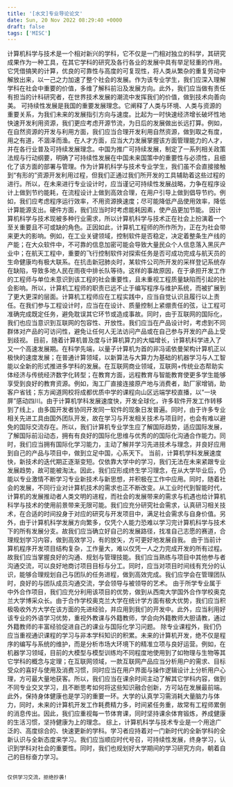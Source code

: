 ```yaml
---
title: '[水文]专业导论论文'
date: Sun, 20 Nov 2022 08:29:40 +0000
draft: false
tags: ['MISC']
---
```



 计算机科学与技术是一个相对新兴的学科，它不仅是一门相对独立的科学，其研究成果作为一种工具，在其它学科的研究及各行各业的发展中具有举足轻重的作用。它凭借搞笑的计算，优良的可靠性与高度的可复现性，将人类从繁杂的重复劳动中解放出来，以一己之力加速了整个社会的发展。作为该专业学生，我们应深入理解学科在社会中重要的价值，多维了解科前沿及发展方向。此外，我们应当做有责任有担当的计科研究者，在世界技术发展的潮流中发挥我们的价值，做到技术向善向美。
	可持续性发展是我国的重要发展理念。它阐释了人类与环境、人类与资源的重要关系，为我们未来的发展指引方向与速度。比起为一时快速经济增长破坏性地快速开发利用资源，我们更应考虑开源节流，为日后的发展做出长远打算。例如，在自然资源的开发与利用方面，我们应当合理开发利用自然资源，做到取之有度，用之有道，不涸泽而渔。在人才方面，应当大力发展掌握该方面管理能力的人才，并在各行业普及可持续发展理念。中国为推广可持续发展，制定了一系列相关政策法规与行动纲要，明确了可持续性发展在中国未来国策中的重要性与必须性，且细化了该方面的部署与管理。作为计算机科学与技术专业学生，我们虽不会直接接触到“有形的”资源开发利用过程，但我们正通过我们所开发的工具辅助着这些过程的进行。所以，在未来进行专业设计时，应当谨记可持续性发展战略，力争在程序设计上做到节约能耗，在流程设计上做到高效合理，在用户引导上做到倡导节约。例如，我们应考虑程序运行效率，不用资源换速度；尽可能降低产品使用效率，降低计算能源支出。硬件方面，我们应当时时考虑能耗因素，使产品更加节能。
	因计算机科学与技术现被多种行业需求，所以计算机科学与技术正在社会上扮演着一个至关重要且不可或缺的角色。正因如此，计算机工程师的所作所为，正在为社会带来更大的影响。例如，在工业关键领域，控制软件是否稳定，决定着整条生产线的产能；在大众软件中，不可靠的信息加密可能会导致大量民众个人信息落入黑灰产业中；在航天工程中，重要的飞行控制软件对探索任务是否可成功完成与航天员的生命健康均有极大联系。在抗击新冠肺炎时，某软件公司所开发的采样登记系统存在缺陷，导致多地人民在雨夜中排长队等待。这样的事故原因，在于承担开发工作的工程师与单位未意识到该工程的社会重要性，且未重视工程质量缺陷而引起的社会影响。所以，计算机工程师的职责已远不止于编写程序与维护系统，而被扩展到了更大更深的层面。计算机工程师应在工程实践中，应当自觉认识且履行以上责任。在我们参与工程设计时，应当在在设计、质量控制上紧绷责任的弦，让工程可准确完成既定任务，避免耽误其它环节或造成事故。同时，由于互联网的国际化，我们也应当意识到互联网的包容性、开放性。我们应当在产品设计时，考虑到不同群体对产品的可访问性，避免让任何人无法访问产品或在自己参与开发的产品上受到歧视。
	目前，随着计算机普及度与计算机算力的大幅增长，计算机科学进入了又一个高速发展期。在科学先端，以量子计算机为首的非冯诺依曼架构计算机正以极快的速度发展；在普通计算领域，以新算法与大算力为基础的机器学习与人工智能以全新的形式推进多学科的发展。在互联网商业领域，互联网+传统业态帮助实体经济与传统经济数字化转型；在教育方面，远程教育与智能教育使更多学生能够享受到良好的教育资源。例如，淘工厂直接连接原产地与消费者，助厂家增销，助客户省钱；东方闻道网校将成都优质中学的课程向山区远端学校直播，以”一块屏”感动四川。由于计算机学科发展速度快，开发全球化，许多软件开发工作转移到了线上，由多国开发者协同开发同一软件的现象日发普遍。同时，由于许多专业相关先进工具由国外团队开发，故在学习与开发相关技术与项目时，也会有难以避免的国际交流存在。所以，我们计算机专业学生应了解国际趋势，适应国际发展，了解国际前沿动态，拥有有良好的国际化思维与优秀的的国际化沟通合作能力。同时，我们应当拥有国际化学习能力，主动了解并学习先进技术与理念，并良好应用到自己的产品与项目中，做到立足中国，心系天下。
	当前，计算机学科发展速度快，新技术的迭代期正逐渐变短。仅依靠大学中的学习，我们无法在未来紧跟专业发展趋势，故可能被淘汰。因此，我们应形成终生学习理念，在从大学毕业后，仍能以专业激情不断学习专业新技术与新思想，并积极在工作中应用。同时，随着社会的发展，不同行业对计算机技术的需求也正不断改变。从工业时代到智能时代，计算机的发展推动者人类文明的进程，而社会的发展带来的需求与机遇也给计算机科学与技术的使用前景带来无限可能。我们应充分研究社会需求，认真研习相关技术，在合适的时间投身于对应的研究与开发项目中，满足社会需求与自身价值。另外，由于计算机科学发展方向繁多，仅凭个人能力恐难以学习完计算机科学与技术下的所有发展分支。故我们应当确立好自己的发展路径，找准自己志愿的赛道，合理规划学习内容，做到高效学习，有的放矢，方可更好地发展自我。
	由于当前计算机程序开发项目结构复杂，工作量大，难以仅凭一人之力完成开发的所有过程。故我们应当掌握良好的沟通、规划与管理技能。我们应当熟练与项目中其他参与者沟通交流，可以良好地商讨项目目标与分工。同时，应当对项目时间线有充分的认识，能够合理规划自己与团队的任务进程，做到高效完成。我们应学会在管理团队时，良好的与团队成员沟通交流，学会领导与被领导的艺术。
	由于所学专业属于中外合作项目，我们应充分利用该项目的优势，做到从西南大学国外合作学校奥克兰大学博采众长。由于合作学校奥克兰大学在统计学方面有极大优势，我们应当积极吸收外方大学在该方面的先进经验，并应用到我们的开发中。此外，应当利用好该专业的外语学习优势，重视外教课与外籍教师，学会向外籍教师大胆请教，通过外籍教师的丰富经验促进自己的课业与国际化学习问题。
	除专业课程外，我们仍应当重视通识课程的学习与非本学科知识的积累。未来的计算机开发，绝不仅是程序的编写与系统的维护，而是分析市场大环境下的精准立项与良好运营。例如，在机器学习领域，目前的大模型与模型训练均不同程度地使用到了如物理与生物等其它学科的概念与定理；在互联网领域，一款互联网产品应当分析用户的需求、目标受众的喜好与使用及消费习惯，同时应当在用户界面与操作逻辑设计上分析用户心理，方可最大量地获客。所以，我们应当在课余时间主动了解其它学科内容，做到不同专业交叉学习，且不断思考如何将这些知识融合创新，方可站在发展最前端。此外，保持身体健康也是学习的重要一环。大学的认真学习需消耗大量脑力与体力，同时，未来的计算机开发工作耗费精力多，时间紧任务重，故常有工程师累倒的消息传出。因此，我们应重视每一节体育课，同时坚持课余体育锻炼，养成健康的生活习惯，坚持健康为上的理念。
	综上，计算机科学与技术专业是一个用途广泛的、高度综合的、快速更新的学科。学习者应持着对一门新时代的全新学科的全新认识与全新态度来学习。我们应当顺应时代号召，可持续性发展，终身学习，认识到学科对社会的重要性。同时，我们也规划好大学期间的学习研究方向，朝着自己的目标奋力学习。 
```

仅供学习交流，拒绝抄袭!
